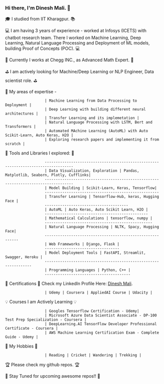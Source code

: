 ### Hi there, I'm Dinesh Mali. 👋

:mortar_board: I studied from IIT Kharagpur. :books:

:computer: I am having 3 years of experience - worked at Infosys (ICETS) with chatbot research team. There I worked on Machine Learning, Deep Learning, Natural Language Processing and Deployment of ML models, building Proof of Concepts (POC). :computer:

:telescope: Currently I works at Chegg INC., as Advanced Math Expert. :telescope:

:golf: I am actively looking for Machine/Deep Learning or NLP Engineer, Data scientist role. :golf:

:crown: My areas of expertise - 

                      | Machine Learning from Data Processing to Deployment |
                      | Deep Learning with building different neural architectures |
                      | Transfer Learning and its implemetation |
                      | Natural Language Processing with LSTM, Bert and Transformers |
                      | Automated MAchine Learning (AutoML) with Auto Scikit-Learn, Auto Keras, H2O |
                      | Exploring research papers and implementing it from scratch |
                          
:briefcase: Tools and Libraries I explored: :briefcase:

                      -----------------------------------------------------------------------------------
                      | Data Visualization, Exploration | Pandas, Matplotlib, Seaborn, Plotly, Cufflinks|
                      -----------------------------------------------------------------------------------
                      | Model Building | Scikit-Learn, Keras, Tensorflow|
                      ----------------------------------------------------
                      | Transfer Learning | Tensorflow-Hub, keras, Hugging Face |
                      --------------------------------------
                      | AutoML | Auto Keras, Auto Scikit Learn, H2O |
                      -----------------------------------------------
                      | Mathematical Calculations | tensorflow, numpy |
                      -------------------------------------------------
                      | Natural Language Processing | NLTK, Spacy, Hugging Face|
                      ----------------------------------------------------------
                      | Web Frameworks | Django, Flask |
                      ----------------------------------
                      | Model Deployment Tools | FastAPI, Streamlit, Swagger, Heroku |
                      ----------------------------------------------------------------
                      | Programming Languages | Python, C++ |
                      ---------------------------------------
 :hammer: Certifications :hammer:    Check my LinkedIn Profile Here: [Dinesh Mali](https://www.linkedin.com/in/dinesh-mali-934b58227/).
 
                      | Udemy | Coursera | AppliedAI Course | Udacity |
                      
:bulb: Courses I am Actively Learning :bulb:

                      | Googles Tensorflow Certification - Udemy|
                      | Microsoft Azure Data Scientist Associate - DP-100 Test Prep Specialization - Coursera |
                      | DeepLearning.AI TensorFlow Developer Professional Certificate - Coursera |
                      | AWS Machine Learning Certification Exam - Complete Guide - Udemy |
    
:dart: My Hobbies :dart:

                      | Reading | Cricket | Wandering | Trekking | 

:trophy: Please check my github repos. :trophy:

:wave: Stay Tuned for upcoming awesome repos!! :wave:

<!--
**Dinesh-Mali/Dinesh-Mali** is a ✨ _special_ ✨ repository because its `README.md` (this file) appears on your GitHub profile.

Here are some ideas to get you started:

- 🔭 I’m currently working on ...
- 🌱 I’m currently learning ...
- 👯 I’m looking to collaborate on ...
- 🤔 I’m looking for help with ...
- 💬 Ask me about ...
- 📫 How to reach me: ...
- 😄 Pronouns: ...
- ⚡ Fun fact: ...
-->
